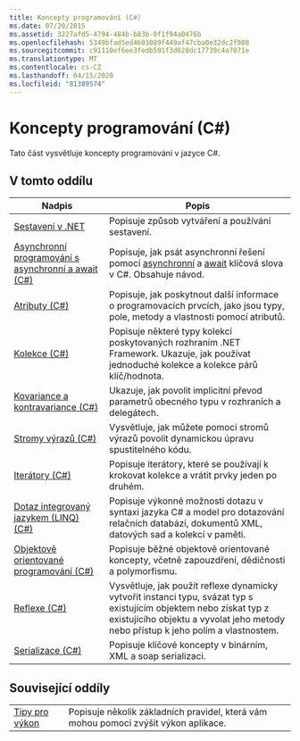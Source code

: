 ```yaml
---
title: Koncepty programování (C#)
ms.date: 07/20/2015
ms.assetid: 3227afd5-4794-484b-b83b-0f1f94a0476b
ms.openlocfilehash: 5349bfad5ed4601089f449af47cba0e32dc2f908
ms.sourcegitcommit: c91110ef6ee3fedb591f3d628dc17739c4a7071e
ms.translationtype: MT
ms.contentlocale: cs-CZ
ms.lasthandoff: 04/15/2020
ms.locfileid: "81389574"
---
```

# <a name="programming-concepts-c"></a>Koncepty programování (C#)
Tato část vysvětluje koncepty programování v jazyce C#.  
  
## <a name="in-this-section"></a>V tomto oddílu  
  
|Nadpis|Popis|  
|-----------|-----------------|  
|[Sestavení v .NET](../../../standard/assembly/index.md)|Popisuje způsob vytváření a používání sestavení.|  
|[Asynchronní programování s asynchronní a await (C#)](./async/index.md)|Popisuje, jak psát asynchronní řešení pomocí [asynchronní](../../language-reference/keywords/async.md) a [await](../../language-reference/operators/await.md) klíčová slova v C#. Obsahuje návod.|  
|[Atributy (C#)](./attributes/index.md)|Popisuje, jak poskytnout další informace o programovacích prvcích, jako jsou typy, pole, metody a vlastnosti pomocí atributů.|  
|[Kolekce (C#)](./collections.md)|Popisuje některé typy kolekcí poskytovaných rozhraním .NET Framework. Ukazuje, jak používat jednoduché kolekce a kolekce párů klíč/hodnota.|  
|[Kovariance a kontravariance (C#)](./covariance-contravariance/index.md)|Ukazuje, jak povolit implicitní převod parametrů obecného typu v rozhraních a delegátech.|  
|[Stromy výrazů (C#)](./expression-trees/index.md)|Vysvětluje, jak můžete pomocí stromů výrazů povolit dynamickou úpravu spustitelného kódu.|  
|[Iterátory (C#)](./iterators.md)|Popisuje iterátory, které se používají k krokovat kolekce a vrátit prvky jeden po druhém.|  
|[Dotaz integrovaný jazykem (LINQ) (C#)](./linq/index.md)|Popisuje výkonné možnosti dotazu v syntaxi jazyka C# a model pro dotazování relačních databází, dokumentů XML, datových sad a kolekcí v paměti.|  
|[Objektově orientované programování (C#)](./object-oriented-programming.md)|Popisuje běžné objektově orientované koncepty, včetně zapouzdření, dědičnosti a polymorfismu.|  
|[Reflexe (C#)](./reflection.md)|Vysvětluje, jak použít reflexe dynamicky vytvořit instanci typu, svázat typ s existujícím objektem nebo získat typ z existujícího objektu a vyvolat jeho metody nebo přístup k jeho polím a vlastnostem.|  
|[Serializace (C#)](./serialization/index.md)|Popisuje klíčové koncepty v binárním, XML a soap serializaci.|  
  
## <a name="related-sections"></a>Související oddíly  
  
|||  
|---|---|  
|[Tipy pro výkon](../../../framework/performance/performance-tips.md) | Popisuje několik základních pravidel, která vám mohou pomoci zvýšit výkon aplikace.|

